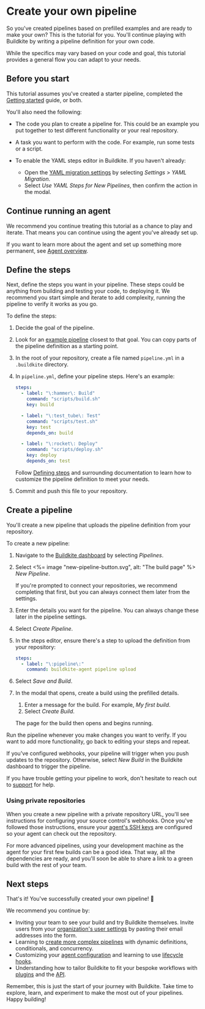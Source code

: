 # Create your own pipeline

So you've created pipelines based on prefilled examples and are ready to make your own? This is the tutorial for you. You'll continue playing with Buildkite by writing a pipeline definition for your own code.

While the specifics may vary based on your code and goal, this tutorial provides a general flow you can adapt to your needs.

## Before you start

This tutorial assumes you've created a starter pipeline, completed the [Getting started](/docs/tutorials/getting-started) guide, or both.

You'll also need the following:

- The code you plan to create a pipeline for. This could be an example you put together to test different functionality or your real repository.
- A task you want to perform with the code. For example, run some tests or a script.
- To enable the YAML steps editor in Buildkite. If you haven't already:

   - Open the [YAML migration settings](https://buildkite.com/organizations/~/pipeline-migration) by selecting _Settings_ > _YAML Migration_.
   - Select _Use YAML Steps for New Pipelines_, then confirm the action in the modal.

## Continue running an agent

We recommend you continue treating this tutorial as a chance to play and iterate. That means you can continue using the agent you've already set up.

If you want to learn more about the agent and set up something more permanent, see [Agent overview](/docs/agent/v3).

## Define the steps

Next, define the steps you want in your pipeline. These steps could be anything from building and testing your code, to deploying it. We recommend you start simple and iterate to add complexity, running the pipeline to verify it works as you go.

To define the steps:

1. Decide the goal of the pipeline.
1. Look for an [example pipeline](/docs/pipelines/example-pipelines) closest to that goal. You can copy parts of the pipeline definition as a starting point.
1. In the root of your repository, create a file named `pipeline.yml` in a `.buildkite` directory.
1. In `pipeline.yml`, define your pipeline steps. Here's an example:

    ```yaml
    steps:
      - label: "\:hammer\: Build"
        command: "scripts/build.sh"
        key: build

      - label: "\:test_tube\: Test"
        command: "scripts/test.sh"
        key: test
        depends_on: build

      - label: "\:rocket\: Deploy"
        command: "scripts/deploy.sh"
        key: deploy
        depends_on: test
      ```

    Follow [Defining steps](/docs/pipelines/defining-steps) and surrounding documentation to learn how to customize the pipeline definition to meet your needs.

1. Commit and push this file to your repository.

## Create a pipeline

You'll create a new pipeline that uploads the pipeline definition from your repository.

To create a new pipeline:

1. Navigate to the [Buildkite dashboard](https://buildkite.com/) by selecting _Pipelines_.
1. Select <%= image "new-pipeline-button.svg", alt: "The build page" %>
 _New Pipeline_.

    If you're prompted to connect your repositories, we recommend completing that first, but you can always connect them later from the settings.

1. Enter the details you want for the pipeline. You can always change these later in the pipeline settings.
1. Select _Create Pipeline_.
1. In the steps editor, ensure there's a step to upload the definition from your repository:

    ```yaml
    steps:
      - label: "\:pipeline\:"
        command: buildkite-agent pipeline upload
    ```

1. Select _Save and Build_.
1. In the modal that opens, create a build using the prefilled details.

   1. Enter a message for the build. For example, _My first build_.
   1. Select _Create Build_.

    The page for the build then opens and begins running.

Run the pipeline whenever you make changes you want to verify. If you want to add more functionality, go back to editing your steps and repeat.

If you've configured webhooks, your pipeline will trigger when you push updates to the repository. Otherwise, select _New Build_ in the Buildkite dashboard to trigger the pipeline.

If you have trouble getting your pipeline to work, don't hesitate to reach out to [support](https://buildkite.com/support) for help.

### Using private repositories

When you create a new pipeline with a private repository URL, you'll see instructions for configuring your source control's webhooks. Once you've followed those instructions, ensure your [agent's SSH keys](/docs/agent/v3/ssh-keys) are configured so your agent can check out the repository.

For more advanced pipelines, using your development machine as the agent for your first few builds can be a good idea. That way, all the dependencies are ready, and you'll soon be able to share a link to a green build with the rest of your team.

## Next steps

That's it! You've successfully created your own pipeline! 🎉

We recommend you continue by:

- Inviting your team to see your build and try Buildkite themselves. Invite users from your [organization's user settings](https://buildkite.com/organizations/-/users/new) by pasting their email addresses into the form.
- Learning to [create more complex pipelines](/docs/pipelines/defining-steps) with dynamic definitions, conditionals, and concurrency.
- Customizing your [agent configuration](/docs/agent/v3/configuration) and learning to use [lifecycle hooks](http://localhost:3000/docs/agent/v3/hooks).
- Understanding how to tailor Buildkite to fit your bespoke workflows with [plugins](/docs/plugins) and the [API](/docs/apis).

Remember, this is just the start of your journey with Buildkite. Take time to explore, learn, and experiment to make the most out of your pipelines. Happy building!
